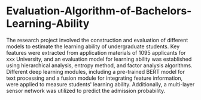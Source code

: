 # Evaluation-Algorithm-of-Bachelors-Learning-Ability

The research project involved the construction and evaluation of different models to estimate the learning ability of undergraduate students. 
Key features were extracted from application materials of 1095 applicants for xxx University, and an evaluation model for learning ability was established using hierarchical analysis, entropy method, and factor analysis algorithms. 
Different deep learning modules, including a pre-trained BERT model for text processing and a fusion module for integrating feature information, were applied to measure students' learning ability.
Additionally, a multi-layer sensor network was utilized to predict the admission probability.
